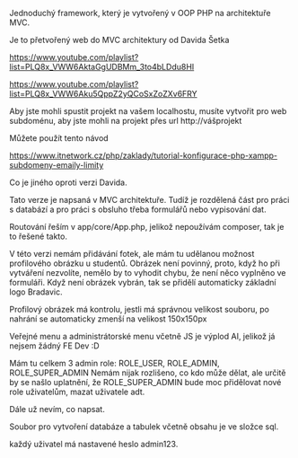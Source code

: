 Jednoduchý framework, který je vytvořený v OOP PHP na architektuře MVC.

Je to přetvořený web do MVC architektury od Davida Šetka

https://www.youtube.com/playlist?list=PLQ8x_VWW6AktaGgUDBMm_3to4bLDdu8HI

https://www.youtube.com/playlist?list=PLQ8x_VWW6Aku5QppZ2yQCoSxZoZXv6FRY

Aby jste mohli spustit projekt na vašem localhostu, musíte vytvořit pro web subdoménu, aby jste mohli na projekt přes url http://vášprojekt

Můžete použít tento návod

https://www.itnetwork.cz/php/zaklady/tutorial-konfigurace-php-xampp-subdomeny-emaily-limity

Co je jiného oproti verzi Davida.

Tato verze je napsaná v MVC architektuře. Tudíž je rozdělená část pro práci s databází a pro práci s obsluho třeba formulářů nebo vypisování dat.

Routování řeším v app/core/App.php, jelikož nepoužívám composer, tak je to řešené takto.

V této verzi nemám přidávání fotek, ale mám tu udělanou možnost profilového obrázku u studentů. Obrázek není povinný, proto, když ho při vytváření nezvolíte, nemělo by to vyhodit chybu, že není něco vyplněno ve formuláři. Když není obrázek vybrán, tak se přidělí automaticky základní logo Bradavic.

Profilový obrázek má kontrolu, jestli má správnou velikost souboru, po nahrání se automaticky zmenší na velikost 150x150px

Veřejné menu a administrátorské menu včetně JS je výplod AI, jelikož já nejsem žádný FE Dev :D


Mám tu celkem 3 admin role: ROLE_USER, ROLE_ADMIN, ROLE_SUPER_ADMIN
Nemám nijak rozlišeno, co kdo může dělat, ale určitě by se našlo uplatnění, že ROLE_SUPER_ADMIN bude moc přidělovat nové role uživatelům, mazat uživatele adt.

Dále už nevím, co napsat.

Soubor pro vytvoření databáze a tabulek včetně obsahu je ve složce sql.

každý uživatel má nastavené heslo admin123.